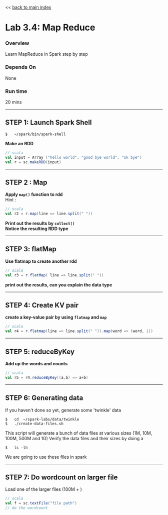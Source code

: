 << [back to main index](../README.md) 

Lab 3.4: Map Reduce
===================
### Overview
Learn MapReduce in Spark step by step

### Depends On 
None

### Run time
20 mins


--------------------------
STEP 1: Launch Spark Shell
--------------------------
``` 
$   ~/spark/bin/spark-shell
```

**Make an RDD**
```scala
// scala
val input = Array ("hello world", "good bye world", "ok bye")
val r = sc.makeRDD(input)
```


------------
STEP 2 : Map
------------
**Apply `map()` function to rdd**  
Hint :  
```scala
// scala
val r2 = r.map(line => line.split(" "))
```

**Print out the results by `collect()`**  
**Notice the resulting RDD type**

---------------
STEP 3: flatMap
---------------
**Use flatmap to create another rdd**

```scala
// scala
val r3 = r.flatMap( line => line.split(" "))
```

**print out the results, can you explain the data type**


----------------------
STEP 4: Create KV pair
----------------------
**create a key-value pair by using `flatmap` and `map`**  
```scala
// scala
val r4 = r.flatmap(line => line.split(" ")).map(word => (word, 1))
```


-------------------
STEP 5: reduceByKey
-------------------
**Add up the words and counts** 
```scala
// scala
val r5 = r4.reduceByKey((a,b) => a+b)
```


------------------------
STEP 6:  Generating data
------------------------
If you haven't done so yet,  generate some 'twinkle' data
```
$   cd  ~/spark-labs/data/twinkle
$   ./create-data-files.sh
```

This script will generate a bunch of data files at various sizes (1M, 10M, 100M, 500M and 1G)
Verify the data files and their sizes by doing a
```
$   ls -lh
```
We are going to use these files in spark


------------------------
STEP 7:  Do wordcount on larger file
------------------------
Load one of the larger files (100M + )
```scala
// scala
val f = sc.textFile("file path")
// do the wordcount
```

